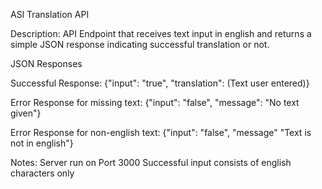 ASl Translation API

Description:
API Endpoint that receives text input in english and returns a simple JSON response indicating successful translation or not. 

JSON Responses

Successful Response:
{"input": "true", "translation": (Text user entered)}

Error Response for missing text:
{"input": "false", "message": "No text given"}

Error Response for non-english text:
{"input": "false", "message" "Text is not in english"}

Notes:
Server run on Port 3000
Successful input consists of english characters only


